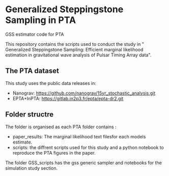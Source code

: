 # Generalized Steppingstone Sampling in PTA
GSS estimator code for PTA

This repository contains the scripts used to conduct the study in " Generalized Steppingstone Sampling: Efficient marginal likelihood estimation in gravitational wave analysis of Pulsar Timing Array data".

## The PTA dataset
This study uses the public data releases in:

- Nanograv: https://github.com/nanograv/15yr_stochastic_analysis.git
- EPTA+InPTA: https://gitlab.in2p3.fr/epta/epta-dr2.git


## Folder structre

The folder is organised as each PTA folder contains :
- paper_results: The marginal likelihood text filesfor each models estimate.
- scripts: the diffrent scripts used for this study and a python notebook to reproduce the PTA figures in the paper.

The folder GSS_scripts has the gss generic sampler and notebooks for the simulation study section.


